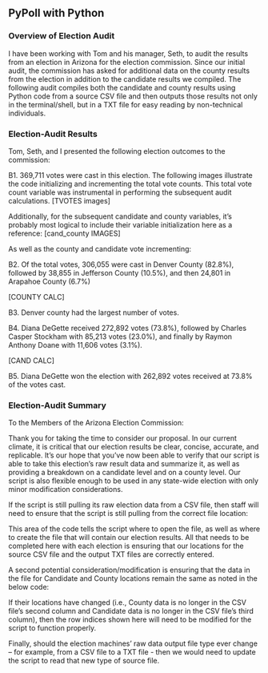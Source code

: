 ## PyPoll with Python


### Overview of Election Audit

I have been working with Tom and his manager, Seth, to audit the results from an election in Arizona for the election commission. Since our initial audit, the commission has asked for additional data on the county results from the election in addition to the candidate results we compiled. The following audit compiles both the candidate and county results using Python code from a source CSV file and then outputs those results not only in the terminal/shell, but in a TXT file for easy reading by non-technical individuals.   


### Election-Audit Results


Tom, Seth, and I presented the following election outcomes to the commission:

B1. 369,711 votes were cast in this election. The following images illustrate the code initializing and incrementing the total vote counts. This total vote count variable was instrumental in performing the subsequent audit calculations.   [TVOTES images]

Additionally, for the subsequent candidate and county variables, it’s probably most logical to include their variable initialization here as a reference:    [cand_county IMAGES]


As well as the county and candidate vote incrementing: 



B2. Of the total votes, 306,055 were cast in Denver County (82.8%), followed by 38,855 in Jefferson County (10.5%), and then 24,801 in Arapahoe County (6.7%)   

[COUNTY CALC]

B3. Denver county had the largest number of votes. 

B4. Diana DeGette received 272,892 votes (73.8%), followed by Charles Casper Stockham with 85,213 votes (23.0%), and finally by Raymon Anthony Doane with 11,606 votes (3.1%).

[CAND CALC]

B5. Diana DeGette won the election with 262,892 votes received at 73.8% of the votes cast. 



### Election-Audit Summary




To the Members of the Arizona Election Commission:

Thank you for taking the time to consider our proposal. In our current climate, it is critical that our election results be clear, concise, accurate, and replicable. It’s our hope that you’ve now been able to verify that our script is able to take this election’s raw result data and summarize it, as well as providing a breakdown on a candidate level and on a county level. Our script is also flexible enough to be used in any state-wide election with only minor modification considerations. 

If the script is still pulling its raw election data from a CSV file, then staff will need to ensure that the script is still pulling from the correct file location:



This area of the code tells the script where to open the file, as well as where to create the file that will contain our election results. All that needs to be completed here with each election is ensuring that our locations for the source CSV file and the output TXT files are correctly entered. 


A second potential consideration/modification is ensuring that the data in the file for Candidate and County locations remain the same as noted in the below code:



If their locations have changed (i.e., County data is no longer in the CSV file’s second column and Candidate data is no longer in the CSV file’s third column), then the row indices shown here will need to be modified for the script to function properly. 



Finally, should the election machines’ raw data output file type ever change – for example, from a CSV file to a TXT file -  then we would need to update the script to read that new type of source file. 
